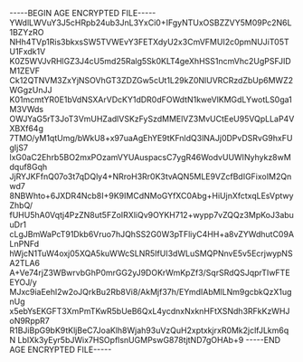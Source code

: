 -----BEGIN AGE ENCRYPTED FILE-----
YWdlLWVuY3J5cHRpb24ub3JnL3YxCi0+IFgyNTUxOSBZZVY5M09Pc2N6L1BZYzRO
NHh4TVp1Ris3bkxsSW5TVWEvY3FETXdyU2x3CmVFMUI2c0pmNUJiT05TU1Fxdk1V
K0Z5WVJvRHlGZ3J4cU5md25Ralg5Sk0KLT4geXhHSS1ncmVhc2UgPSFJIDM1ZEVF
Ck12QTNVM3ZxYjNSOVhGT3ZDZGw5cUt1L29kZ0NlUVRCRzdZbUp6MWZ2WGgzUnJJ
K01mcmtYR0E1bVdNSXArVDcKY1dDR0dFOWdtN1kweVlKMGdLYwotLS0ga1M3VWds
OWJYaG5rT3JoT3VmUHZadlVSKzFySzdMMElVZ3MvUCtEeU95VQpLLaP4VXBXf64g
7TMO/yM1qtUmg/bWkU8+x97uaAgEhYE9tKFnldQ3lNAJj0DPvDSRvG9hxFUgIjS7
lxG0aC2Ehrb5BO2mxPOzamVYUAuspacsC7ygR46WodvUUWINyhykz8wMdquf8Gqh
JjRYJKFfnQ07o3t7qDQly4+NRroH3Rr0K3tvAQN5MLE9VZcfBdIGFixoIM2Qnwd7
8NBWhto+6JXDR4Ncb8I+9K9IMCdNMoGYfXC0Abg+HiUjnXfctxqLEsVptwyZhbQ/
fUHU5hA0Vqtj4PzZN8ut5FZoIRXliQv9OYKH712+wypp7vZQQz3MpKoJ3abuuDr1
cLgJBmWaPcT91Dkb6Vruo7hJQhSS2G0W3pTFliyC4HH+a8vZYWdhutC09ALnPNFd
hWjcN1TuW4oxj05XQA5kuWWcSLNR5IfUI3dWLuSMQPNnvE5v5EcrjwypNSA2TLA6
A+Ve74rjZ3WBwrvbGhP0mrGG2yJ9DOKrWmKpZf3/SqrSRdQSJqprTIwFTEEYOJ/y
MJxc9iaEehl2w2oJQrkBu2Rb8Vi8/AkMjf37h/EYmdIAbMlLNm9gcbkQzX1ugnUg
x5ebYsEKGFT3XmPmTKwR5bUeB6QxL4ycdnxNxknHFtXSNdh3RFkKzWHJoN9RppR7
R1BJiBpG9bK9tKljBeC7JoaKlh8Wjah93uVzQuH2xptxkjrxR0Mk2jclfJLkm6qN
LbIXk3yEyr5bJWix7HSOpflsnUGMPswG878tjtND7gOHAb+9
-----END AGE ENCRYPTED FILE-----
